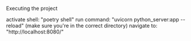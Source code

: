 Executing the project

activate shell: "poetry shell"
run command: "uvicorn python_server:app --reload" (make sure you're in the correct directory)
navigate to: "http://localhost:8080/<insert relevant endpoint>"


